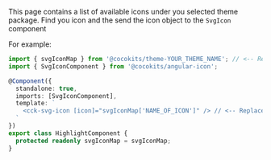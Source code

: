 This page contains a list of available icons under you selected theme package.
Find you icon and the send the icon object to the `SvgIcon` component

For example:

```typescript
import { svgIconMap } from '@cocokits/theme-YOUR_THEME_NAME'; // <-- Replace YOUR_THEME_NAME with yout theme name
import { SvgIconComponent } from '@cocokits/angular-icon';

@Component({
  standalone: true,
  imports: [SvgIconComponent],
  template: `
    <cck-svg-icon [icon]="svgIconMap['NAME_OF_ICON']" /> // <-- Replace NAME_OF_ICON with your icon name
  `
})
export class HighlightComponent {
  protected readonly svgIconMap = svgIconMap;
}
```

